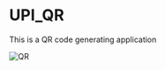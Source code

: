 # UPI_QR
This is a QR code generating application





![QR](https://github.com/user-attachments/assets/d51e7b0a-9ddc-444d-8718-28d939e6b8e3)


